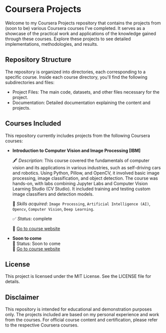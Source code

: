 # Coursera Projects

Welcome to my Coursera Projects repository that contains the projects from (soon to be) various Coursera courses I've completed. It serves as a showcase of the practical work and applications of the knowledge gained through these courses. Explore these projects to see detailed implementations, methodologies, and results.

## Repository Structure

The repository is organized into directories, each corresponding to a specific course. Inside each course directory, you'll find the following subdirectories and files:
- Project Files: The main code, datasets, and other files necessary for the project.
- Documentation: Detailed documentation explaining the content and projects.

## Courses Included

This repository currently includes projects from the following Coursera courses:

- **Introduction to Computer Vision and Image Processing [IBM]** <br/>

  🖋️ *Description*: This course covered the fundamentals of computer vision and its applications in various industries, such as self-driving cars and robotics. Using Python, Pillow, and OpenCV, it involved basic image processing, image classification, and object detection. The course was hands-on, with labs combining Jupyter Labs and Computer Vision Learning Studio (CV Studio). It included training and testing custom image classifiers and detection models.<br/>
  
  🌟 *Skills acquired*: `Image Processing`, `Artificial Intelligence (AI)`, `Opencv`, `Computer Vision`, `Deep Learning`.<br/>
  
  ✅ *Status*: complete<br/>
  
  🔗 [Go to course website](https://www.coursera.org/learn/introduction-computer-vision-watson-opencv)
  
  
- **Soon to come** <br/>
  🔄 Status: Soon to come <br/>
  🔗 [Go to course website]()

## License

This project is licensed under the MIT License. See the LICENSE file for details.

## Disclaimer

This repository is intended for educational and demonstration purposes only. The projects included are based on my personal experience and work from the courses. For official course content and certification, please refer to the respective Coursera courses.
